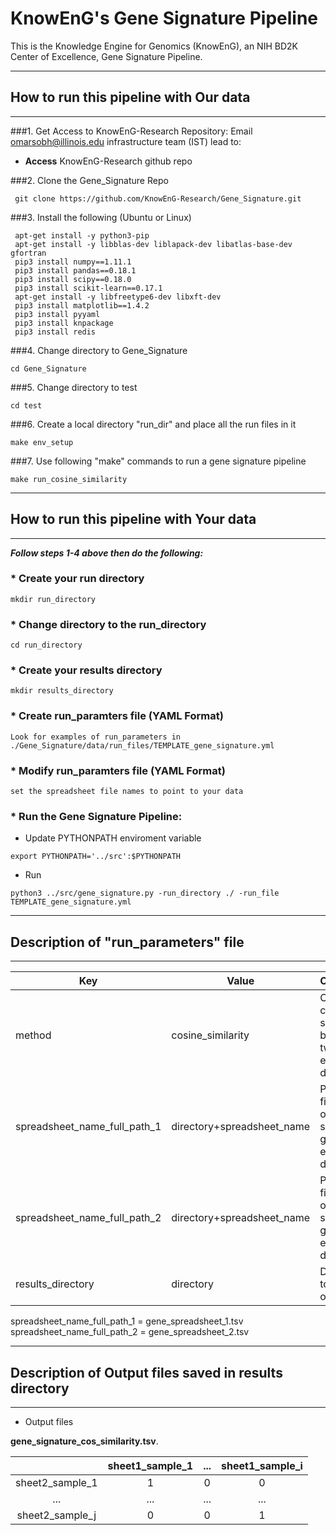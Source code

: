 # KnowEnG's Gene Signature Pipeline
 This is the Knowledge Engine for Genomics (KnowEnG), an NIH BD2K Center of Excellence, Gene Signature Pipeline.

  
* * * 
## How to run this pipeline with Our data
* * * 
###1. Get Access to KnowEnG-Research Repository:
Email omarsobh@illinois.edu infrastructure team (IST) lead to:

* __Access__ KnowEnG-Research github repo

###2. Clone the Gene_Signature Repo
```
 git clone https://github.com/KnowEnG-Research/Gene_Signature.git
```
 
###3. Install the following (Ubuntu or Linux)
```
 apt-get install -y python3-pip
 apt-get install -y libblas-dev liblapack-dev libatlas-base-dev gfortran
 pip3 install numpy==1.11.1
 pip3 install pandas==0.18.1
 pip3 install scipy==0.18.0
 pip3 install scikit-learn==0.17.1
 apt-get install -y libfreetype6-dev libxft-dev
 pip3 install matplotlib==1.4.2
 pip3 install pyyaml
 pip3 install knpackage
 pip3 install redis
```

###4. Change directory to Gene_Signature

```
cd Gene_Signature 
```

###5. Change directory to test

```
cd test
```
 
###6. Create a local directory "run_dir" and place all the run files in it
```
make env_setup
```

###7. Use following "make" commands to run a gene signature pipeline
```
make run_cosine_similarity
```


* * * 
## How to run this pipeline with Your data
* * * 

__***Follow steps 1-4 above then do the following:***__

### * Create your run directory

 ```
 mkdir run_directory
 ```

### * Change directory to the run_directory

 ```
 cd run_directory
 ```

### * Create your results directory

 ```
 mkdir results_directory
 ```
 
### * Create run_paramters file  (YAML Format)
 ``` 
Look for examples of run_parameters in ./Gene_Signature/data/run_files/TEMPLATE_gene_signature.yml
 ```
### * Modify run_paramters file  (YAML Format)
```
set the spreadsheet file names to point to your data
```

### * Run the Gene Signature Pipeline:

  * Update PYTHONPATH enviroment variable
   ``` 
   export PYTHONPATH='../src':$PYTHONPATH    
   ```
   
  * Run
   ```
  python3 ../src/gene_signature.py -run_directory ./ -run_file TEMPLATE_gene_signature.yml
   ```

* * * 
## Description of "run_parameters" file
* * * 

| **Key**                   | **Value** | **Comments** |
| ------------------------- | --------- | ------------ |
| method                    | cosine_similarity | Calculate cosine similarity between two gene expression data |
| spreadsheet_name_full_path_1 | directory+spreadsheet_name|  Path and file name of user supplied gene expression data  |
| spreadsheet_name_full_path_2 | directory+spreadsheet_name| Path and file name of our supplied ggene expression data  |
| results_directory | directory | Directory to save the output files |

spreadsheet_name_full_path_1 = gene_spreadsheet_1.tsv</br>
spreadsheet_name_full_path_2 = gene_spreadsheet_2.tsv 

* * * 
## Description of Output files saved in results directory
* * * 

* Output files


**gene_signature_cos_similarity.tsv**.</br>

|  | sheet1_sample_1 | ... | sheet1_sample_i |
|:---------:|:---------:|:---------:| :---------:|
| sheet2_sample_1 | 1 | 0 | 0 |
| ... | ... | ... | ... | 
| sheet2_sample_j | 0 | 0 | 1 |

